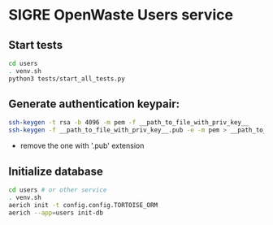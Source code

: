 # SIGRE OpenWaste Users service

## Start tests
```bash
cd users
. venv.sh
python3 tests/start_all_tests.py
```

## Generate authentication keypair:
```bash
ssh-keygen -t rsa -b 4096 -m pem -f __path_to_file_with_priv_key__
ssh-keygen -f __path_to_file_with_priv_key__.pub -e -m pem > __path_to_file_with_priv_key__.pem
```
- remove the one with '.pub' extension

## Initialize database
```bash
cd users # or other service
. venv.sh
aerich init -t config.config.TORTOISE_ORM
aerich --app=users init-db 
```
